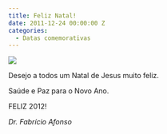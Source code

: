 ```yaml
---
title: Feliz Natal!
date: 2011-12-24 00:00:00 Z
categories:
  - Datas comemorativas
---
```


<div class="wrapper" data-grid="center spacing">
    <div><img src="http://3.bp.blogspot.com/-RootFIDDKNM/TvY0ggupwZI/AAAAAAAAAF0/iwcHVcFVng4/s1600/imagesCA8RE8SF.jpg" /></div>
    <div data-cell="">
        <p>Desejo a todos um Natal de Jesus muito feliz.</p>
        <p>Saúde e Paz para o Novo Ano.</p>
        <p>FELIZ 2012!</p>
        <p data-grid="end"><em data-cell="shrink">Dr. Fabrício Afonso</em></p>
    </div>
</div>